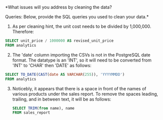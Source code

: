 *What issues will you address by cleaning the data?

Queries:
Below, provide the SQL queries you used to clean your data.*

1. As per cleaning hint, the unit cost needs to be divided by 1,000,000.  Therefore:

```sql
SELECT unit_price / 1000000 AS revised_unit_price
FROM analytics
```

2. The 'date' column importing the CSVs is not in the PostgreSQL date format.  The datatype is an 'INT', so it will need to be converted from 'INT' to 'CHAR' then 'DATE' as follows:

```sql
SELECT TO_DATE(CAST(date AS VARCHAR(255)), 'YYYYMMDD')
FROM analytics
```

3. Noticebly, it appears that there is a space in front of the names of various products under the sales report.  To remove the spaces leading, trailing, and in between text, it will be as follows:

   ```sql
   SELECT TRIM(from name), name
   FROM sales_report
  ```
